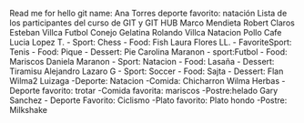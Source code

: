 
Read me for hello git
name: Ana Torres
deporte favorito: natación
Lista de los participantes del curso de GIT y GIT HUB
Marco Mendieta
Robert Claros 
Esteban Villca Futbol Conejo Gelatina
Rolando Villca Natacion Pollo Cafe
Lucia Lopez T. - Sport: Chess - Food: Fish
Laura Flores LL. - FavoriteSport: Tenis - Food: Pique - Dessert: Pie
Carolina Maranon - sport:Futbol - Food: Mariscos
Daniela Maranon - Sport: Natacion - Food: Lasaña - Dessert: Tiramisu
Alejandro Lazaro G - Sport: Soccer - Food: Sajta - Dessert: Flan
Wilma2 Luizaga -Deporte: Natacion -Comida: Chicharron
Wilma Herbas - Deporte favorito: trotar -Comida favorita: mariscos -Postre:helado
Gary Sanchez - Deporte Favorito: Ciclismo -Plato favorito: Plato hondo -Postre: Milkshake

